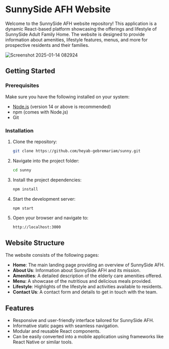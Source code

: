 # SunnySide AFH Website

Welcome to the SunnySide AFH website repository! This application is a dynamic React-based platform showcasing the offerings and lifestyle of SunnySide Adult Family Home. The website is designed to provide information about amenities, lifestyle features, menus, and more for prospective residents and their families.


![Screenshot 2025-01-14 082924](https://github.com/user-attachments/assets/76e76637-543a-4be3-86e7-d71b9f28eb26)

## Getting Started

### Prerequisites

Make sure you have the following installed on your system:

- [Node.js](https://nodejs.org/) (version 14 or above is recommended)
- npm (comes with Node.js)
- Git

### Installation

1. Clone the repository:

   ```bash
   git clone https://github.com/heyab-gebremariam/sunny.git
   ```

2. Navigate into the project folder:

   ```bash
   cd sunny
   ```

3. Install the project dependencies:

   ```bash
   npm install
   ```

4. Start the development server:

   ```bash
   npm start
   ```

5. Open your browser and navigate to:

   ```
   http://localhost:3000
   ```


## Website Structure

The website consists of the following pages:

- **Home**: The main landing page providing an overview of SunnySide AFH.
- **About Us**: Information about SunnySide AFH and its mission.
- **Amenities**: A detailed description of the elderly care amenities offered.
- **Menu**: A showcase of the nutritious and delicious meals provided.
- **Lifestyle**: Highlights of the lifestyle and activities available to residents.
- **Contact Us**: A contact form and details to get in touch with the team.


## Features

- Responsive and user-friendly interface tailored for SunnySide AFH.
- Informative static pages with seamless navigation.
- Modular and reusable React components.
- Can be easily converted into a mobile application using frameworks like React Native or similar tools.



